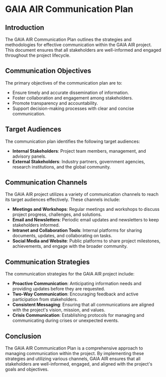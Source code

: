 # GAIA AIR Communication Plan

## Introduction
The GAIA AIR Communication Plan outlines the strategies and methodologies for effective communication within the GAIA AIR project. This document ensures that all stakeholders are well-informed and engaged throughout the project lifecycle.

## Communication Objectives
The primary objectives of the communication plan are to:
- Ensure timely and accurate dissemination of information.
- Foster collaboration and engagement among stakeholders.
- Promote transparency and accountability.
- Support decision-making processes with clear and concise communication.

## Target Audiences
The communication plan identifies the following target audiences:
- **Internal Stakeholders**: Project team members, management, and advisory panels.
- **External Stakeholders**: Industry partners, government agencies, research institutions, and the global community.

## Communication Channels
The GAIA AIR project utilizes a variety of communication channels to reach its target audiences effectively. These channels include:
- **Meetings and Workshops**: Regular meetings and workshops to discuss project progress, challenges, and solutions.
- **Email and Newsletters**: Periodic email updates and newsletters to keep stakeholders informed.
- **Intranet and Collaboration Tools**: Internal platforms for sharing documents, updates, and collaborating on tasks.
- **Social Media and Website**: Public platforms to share project milestones, achievements, and engage with the broader community.

## Communication Strategies
The communication strategies for the GAIA AIR project include:
- **Proactive Communication**: Anticipating information needs and providing updates before they are requested.
- **Two-Way Communication**: Encouraging feedback and active participation from stakeholders.
- **Consistent Messaging**: Ensuring that all communications are aligned with the project's vision, mission, and values.
- **Crisis Communication**: Establishing protocols for managing and communicating during crises or unexpected events.

## Conclusion
The GAIA AIR Communication Plan is a comprehensive approach to managing communication within the project. By implementing these strategies and utilizing various channels, GAIA AIR ensures that all stakeholders are well-informed, engaged, and aligned with the project's goals and objectives.
